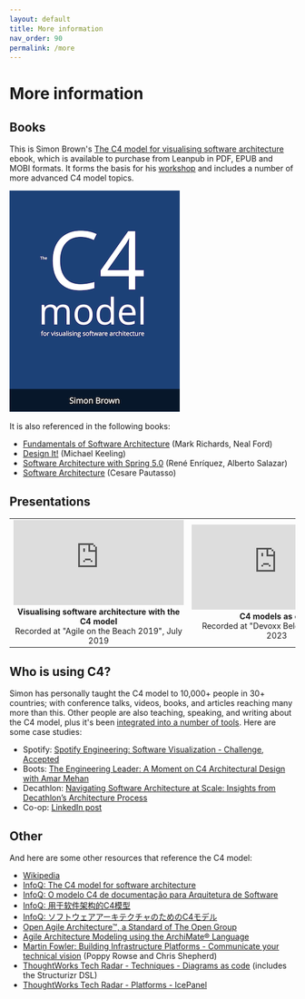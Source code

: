 ```yaml
---
layout: default
title: More information
nav_order: 90
permalink: /more
---
```


# More information

## Books

This is Simon Brown's [The C4 model for visualising software architecture](https://leanpub.com/visualising-software-architecture) 
ebook, which is available to purchase from Leanpub in PDF, EPUB and MOBI formats.
It forms the basis for his [workshop](https://simonbrown.je#workshop3) and includes a number of more advanced C4 model topics.

[![The C4 model for visualising software architecture book](/images/book-small.png)](https://leanpub.com/visualising-software-architecture)

It is also referenced in the following books:

- [Fundamentals of Software Architecture](https://www.oreilly.com/library/view/fundamentals-of-software/9781492043447/) (Mark Richards, Neal Ford)
- [Design It!](https://pragprog.com/titles/mkdsa/design-it/) (Michael Keeling)
- [Software Architecture with Spring 5.0](https://www.packtpub.com/free-ebook/software-architecture-with-spring-5-0/9781788992992) (René Enríquez, Alberto Salazar)
- [Software Architecture](https://leanpub.com/software-architecture) (Cesare Pautasso)

## Presentations

<table style="text-align: center">
<tr>
<td>
<iframe src="https://www.youtube-nocookie.com/embed/x2-rSnhpw0g" title="YouTube video player" frameborder="0" allow="accelerometer; autoplay; clipboard-write; encrypted-media; gyroscope; picture-in-picture; web-share" allowfullscreen></iframe>
<br />
<b>Visualising software architecture with the C4 model</b>
<br />
Recorded at "Agile on the Beach 2019", July 2019
</td>
<td>
<iframe src="https://www.youtube-nocookie.com/embed/LYzOc7vI-Uo" title="YouTube video player" frameborder="0" allow="accelerometer; autoplay; clipboard-write; encrypted-media; gyroscope; picture-in-picture; web-share" allowfullscreen></iframe>
<br />
<b>C4 models as code</b>
<br />Recorded at "Devoxx Belgium", October 2023
</td>
</tr>
</table>

## Who is using C4?

Simon has personally taught the C4 model to 10,000+ people in 30+ countries;
with conference talks, videos, books, and articles reaching many more than this.
Other people are also teaching, speaking, and writing about the C4 model,
plus it's been [integrated into a number of tools](/tooling).
Here are some case studies:

- Spotify: [Spotify Engineering: Software Visualization - Challenge, Accepted](https://engineering.atspotify.com/2022/07/software-visualization-challenge-accepted/)
- Boots: [The Engineering Leader: A Moment on C4 Architectural Design with Amar Mehan](https://www.theengineeringleader.com/1946930/10648894-a-moment-on-c4-architectural-design-with-amar-mehan)
- Decathlon: [Navigating Software Architecture at Scale: Insights from Decathlon’s Architecture Process](https://www.infoq.com/news/2024/07/decathlon-architecture-process/)
- Co-op: [LinkedIn post](https://www.linkedin.com/posts/popovdenys_diagramming-platforms-architecture-activity-7220039863813763073-1XQ3/)

## Other

And here are some other resources that reference the C4 model:

- [Wikipedia](https://en.wikipedia.org/wiki/C4_model)
- [InfoQ: The C4 model for software architecture](https://www.infoq.com/articles/C4-architecture-model)
- [InfoQ: O modelo C4 de documentação para Arquitetura de Software](https://www.infoq.com/br/articles/C4-architecture-model)
- [InfoQ: 用于软件架构的C4模型](https://www.infoq.com/cn/articles/C4-architecture-model)
- [InfoQ: ソフトウェアアーキテクチャのためのC4モデル](https://www.infoq.com/jp/articles/C4-architecture-model)
- [Open Agile Architecture™, a Standard of The Open Group](https://publications.opengroup.org/c208)
- [Agile Architecture Modeling using the ArchiMate® Language](https://publications.opengroup.org/g20e)
- [Martin Fowler: Building Infrastructure Platforms - Communicate your technical vision](https://martinfowler.com/articles/building-infrastructure-platform.html#CommunicateYourTechnicalVision) (Poppy Rowse and Chris Shepherd)
- [ThoughtWorks Tech Radar - Techniques - Diagrams as code](https://www.thoughtworks.com/radar/techniques/diagrams-as-code) (includes the Structurizr DSL)
- [ThoughtWorks Tech Radar - Platforms - IcePanel](https://www.thoughtworks.com/radar/platforms/icepanel)
